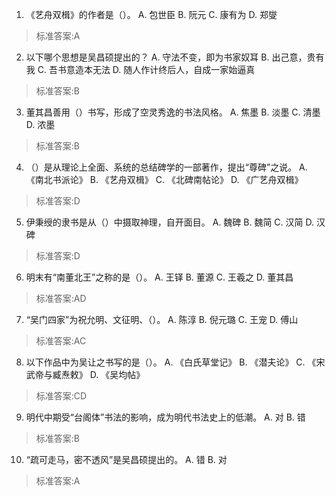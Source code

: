 1. 《艺舟双楫》的作者是（）。
  A. 包世臣  B. 阮元  C. 康有为  D. 郑燮
>标准答案:A
 
2. 以下哪个思想是吴昌硕提出的？
  A. 守法不变，即为书家奴耳  B. 出己意，贵有我  C. 吾书意造本无法  D. 随人作计终后人，自成一家始逼真
>标准答案:B
 
3. 董其昌善用（）书写，形成了空灵秀逸的书法风格。
  A. 焦墨  B. 淡墨  C. 清墨  D. 浓墨
>标准答案:B
 
4. （）是从理论上全面、系统的总结碑学的一部著作，提出“尊碑”之说。
  A. 《南北书派论》  B. 《艺舟双楫》  C. 《北碑南帖论》  D. 《广艺舟双楫》
>标准答案:D
 
5. 伊秉绶的隶书是从（）中摄取神理，自开面目。
  A. 魏碑  B. 魏简  C. 汉简  D. 汉碑
>标准答案:D
 
6. 明末有“南董北王”之称的是（）。
  A. 王铎  B. 董源  C. 王羲之  D. 董其昌
>标准答案:AD
 
7. “吴门四家”为祝允明、文征明、（）。
  A. 陈淳  B. 倪元璐  C. 王宠  D. 傅山
>标准答案:AC
 
8. 以下作品中为吴让之书写的是（）。
  A. 《白氏草堂记》  B. 《潜夫论》  C. 《宋武帝与臧焘敕》  D. 《吴均帖》
>标准答案:CD
 
9. 明代中期受“台阁体”书法的影响，成为明代书法史上的低潮。
  A. 对  B. 错
>标准答案:B
 
10. “疏可走马，密不透风”是吴昌硕提出的。
  A. 错  B. 对
>标准答案:A
 
